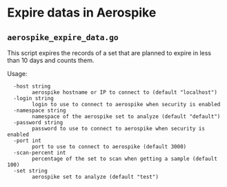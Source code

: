 # Expire datas in Aerospike

## `aerospike_expire_data.go`

This script expires the records of a set that are planned to expire in less
than 10 days and counts them.

Usage:
```
  -host string
        aerospike hostname or IP to connect to (default "localhost")
  -login string
        login to use to connect to aerospike when security is enabled
  -namespace string
        namespace of the aerospike set to analyze (default "default")
  -password string
        password to use to connect to aerospike when security is enabled
  -port int
        port to use to connect to aerospike (default 3000)
  -scan-percent int
        percentage of the set to scan when getting a sample (default 100)
  -set string
        aerospike set to analyze (default "test")
```
